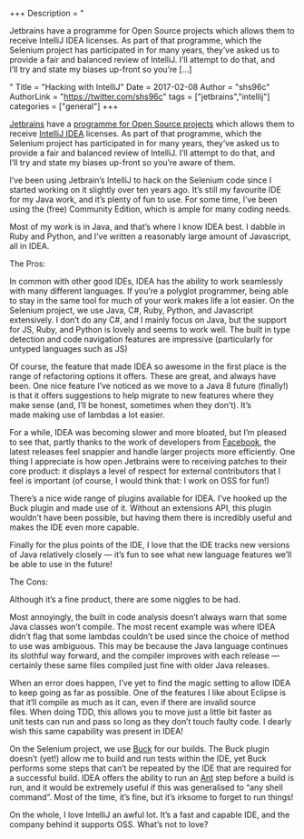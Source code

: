 +++
Description = "<p>Jetbrains have a programme for Open Source projects which allows them to receive IntelliJ IDEA licenses. As part of that programme, which the Selenium project has participated in for many years, they’ve asked us to provide a fair and balanced review of IntelliJ. I’ll attempt to do that, and I’ll try and state my biases up-front so you’re […]</p>"
Title = "Hacking with IntelliJ"
Date = 2017-02-08
Author = "shs96c"
AuthorLink = "https://twitter.com/shs96c"
tags = ["jetbrains","intellij"]
categories = ["general"]
+++

<p><a href="https://www.jetbrains.com/">Jetbrains</a> have a <a href="https://www.jetbrains.com/buy/opensource/">programme for Open Source projects</a> which allows them to receive <a href="https://www.jetbrains.com/idea/">IntelliJ IDEA</a> licenses. As part of that programme, which the Selenium project has participated in for many years, they&#8217;ve asked us to provide a fair and balanced review of IntelliJ. I&#8217;ll attempt to do that, and I&#8217;ll try and state my biases up-front so you&#8217;re aware of them.</p>
<p>I&#8217;ve been using Jetbrain&#8217;s IntelliJ to hack on the Selenium code since I started working on it slightly over ten years ago. It&#8217;s still my favourite IDE for my Java work, and it&#8217;s plenty of fun to use. For some time, I&#8217;ve been using the (free) Community Edition, which is ample for many coding needs.</p>
<p>Most of my work is in Java, and that&#8217;s where I know IDEA best. I dabble in Ruby and Python, and I&#8217;ve written a reasonably large amount of Javascript, all in IDEA.</p>
<p>The Pros:</p>
<p>In common with other good IDEs, IDEA has the ability to work seamlessly with many different languages. If you&#8217;re a polyglot programmer, being able to stay in the same tool for much of your work makes life a lot easier. On the Selenium project, we use Java, C#, Ruby, Python, and Javascript extensively. I don&#8217;t do any C#, and I mainly focus on Java, but the support for JS, Ruby, and Python is lovely and seems to work well. The built in type detection and code navigation features are impressive (particularly for untyped languages such as JS)</p>
<p>Of course, the feature that made IDEA so awesome in the first place is the range of refactoring options it offers. These are great, and always have been. One nice feature I&#8217;ve noticed as we move to a Java 8 future (finally!) is that it offers suggestions to help migrate to new features where they make sense (and, I&#8217;ll be honest, sometimes when they don&#8217;t). It&#8217;s made making use of lambdas a lot easier.</p>
<p>For a while, IDEA was becoming slower and more bloated, but I&#8217;m pleased to see that, partly thanks to the work of developers from <a href="http://facebook.com/">Facebook</a>, the latest releases feel snappier and handle larger projects more efficiently. One thing I appreciate is how open Jetbrains were to receiving patches to their core product: it displays a level of respect for external contributors that I feel is important (of course, I would think that: I work on OSS for fun!)</p>
<p>There&#8217;s a nice wide range of plugins available for IDEA. I&#8217;ve hooked up the Buck plugin and made use of it. Without an extensions API, this plugin wouldn&#8217;t have been possible, but having them there is incredibly useful and makes the IDE even more capable.</p>
<p>Finally for the plus points of the IDE, I love that the IDE tracks new versions of Java relatively closely &#8212; it&#8217;s fun to see what new language features we&#8217;ll be able to use in the future!</p>
<p>The Cons:</p>
<p>Although it&#8217;s a fine product, there are some niggles to be had.</p>
<p>Most annoyingly, the built in code analysis doesn&#8217;t always warn that some Java classes won&#8217;t compile. The most recent example was where IDEA didn&#8217;t flag that some lambdas couldn&#8217;t be used since the choice of method to use was ambiguous. This may be because the Java language continues its slothful way forward, and the compiler improves with each release &#8212; certainly these same files compiled just fine with older Java releases.</p>
<p>When an error does happen, I&#8217;ve yet to find the magic setting to allow IDEA to keep going as far as possible. One of the features I like about Eclipse is that it&#8217;ll compile as much as it can, even if there are invalid source files. When doing TDD, this allows you to move just a little bit faster as unit tests can run and pass so long as they don&#8217;t touch faulty code. I dearly wish this same capability was present in IDEA!</p>
<p>On the Selenium project, we use <a href="http://buckbuild.com/">Buck</a> for our builds. The Buck plugin doesn&#8217;t (yet!) allow me to build and run tests within the IDE, yet Buck performs some steps that can&#8217;t be repeated by the IDE that are required for a successful build. IDEA offers the ability to run an <a href="http://ant.apache.org/">Ant</a> step before a build is run, and it would be extremely useful if this was generalised to &#8220;any shell command&#8221;. Most of the time, it&#8217;s fine, but it&#8217;s irksome to forget to run things!</p>
<p>On the whole, I love IntelliJ an awful lot. It&#8217;s a fast and capable IDE, and the company behind it supports OSS. What&#8217;s not to love?</p>

